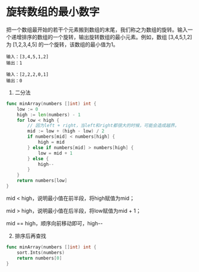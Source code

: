 # 旋转数组的最小数字

把一个数组最开始的若干个元素搬到数组的末尾，我们称之为数组的旋转。输入一个递增排序的数组的一个旋转，输出旋转数组的最小元素。例如，数组 [3,4,5,1,2] 为 [1,2,3,4,5] 的一个旋转，该数组的最小值为1。  

```
输入：[3,4,5,1,2]
输出：1
```

```
输入：[2,2,2,0,1]
输出：0
```

1. 二分法

```go
func minArray(numbers []int) int {
    low := 0
    high := len(numbers) - 1
    for low < high {
        // 因为left + right，当left和right都很大的时候，可能会造成越界。
        mid := low + (high - low) / 2
        if numbers[mid] < numbers[high] {
            high = mid
        } else if numbers[mid] > numbers[high] {
            low = mid + 1
        } else {
            high--
        }
    }
    return numbers[low]
}
```

mid < high，说明最小值在前半段，将high赋值为mid；

mid > high，说明最小值在后半段，将low赋值为mid + 1；

mid == high，顺序向前移动即可，high--

2. 排序后再查找

```go
func minArray(numbers []int) int {
    sort.Ints(numbers)
    return numbers[0]
}
```

